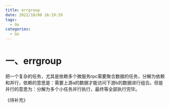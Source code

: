 ```yaml
---
title: errgroup
date: 2022/10/08 16:19:29
tags: 
  - Go
categories:
  - Go
---
```



# 一、errgroup

把一个复杂的任务，尤其是依赖多个微服务rpc需要聚合数据的任务，分解为依赖和并行，依赖的意思是：需要上游a的数据才能访问下游b的数据进行组合。但是并行的意思为：分解为多个小任务并行执行，最终等全部执行完毕。

《待补充》
